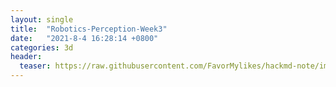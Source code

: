```yaml
---
layout: single
title:  "Robotics-Perception-Week3"
date:   "2021-8-4 16:28:14 +0800"
categories: 3d
header:
  teaser: https://raw.githubusercontent.com/FavorMylikes/hackmd-note/img/img1e5d367cdb30733d1cff5d9e8503d4b.png
---
```


